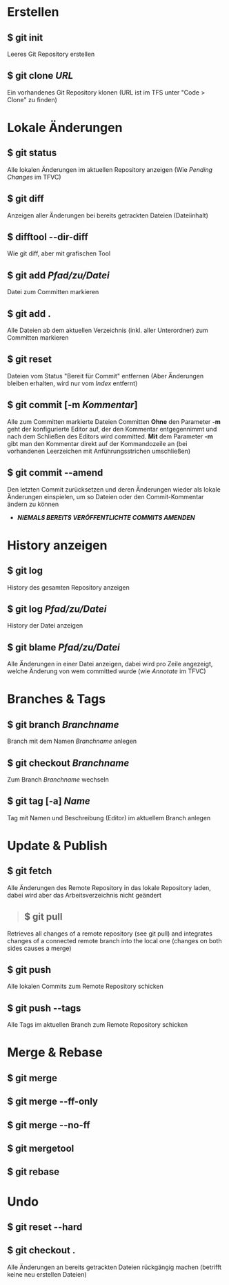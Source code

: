 # Erstellen

## $ git init
  Leeres Git Repository erstellen

## $ git clone *URL*
  Ein vorhandenes Git Repository klonen (URL ist im TFS unter "Code > Clone" zu finden)  

# Lokale Änderungen

## $ git status
  Alle lokalen Änderungen im aktuellen Repository anzeigen (Wie *Pending Changes* im TFVC)

## $ git diff
  Anzeigen aller Änderungen bei bereits getrackten Dateien (Dateiinhalt)

## $ difftool --dir-diff
  Wie git diff, aber mit grafischen Tool

## $ git add *Pfad/zu/Datei*
  Datei zum Committen markieren

## $ git add .
  Alle Dateien ab dem aktuellen Verzeichnis (inkl. aller Unterordner) zum Committen markieren

## $ git reset
  Dateien vom Status "Bereit für Commit" entfernen (Aber Änderungen bleiben erhalten, wird nur vom *Index* entfernt)

## $ git commit [-m *Kommentar*]
  Alle zum Committen markierte Dateien Committen
  **Ohne** den Parameter **-m** geht der konfigurierte Editor auf, der den Kommentar entgegennimmt und nach dem Schließen des Editors wird committed.
  **Mit** dem Parameter **-m** gibt man den Kommentar direkt auf der Kommandozeile an (bei vorhandenen Leerzeichen mit Anführungsstrichen umschließen)

## $ git commit --amend
  Den letzten Commit zurücksetzen und deren Änderungen wieder als lokale Änderungen einspielen, um so Dateien oder den Commit-Kommentar ändern zu können
  * ***NIEMALS BEREITS VERÖFFENTLICHTE COMMITS AMENDEN***

# History anzeigen

## $ git log
  History des gesamten Repository anzeigen

## $ git log *Pfad/zu/Datei*
  History der Datei anzeigen

## $ git blame *Pfad/zu/Datei*
  Alle Änderungen in einer Datei anzeigen, dabei wird pro Zeile angezeigt, welche Änderung von wem committed wurde (wie *Annotate* im TFVC)

# Branches & Tags

## $ git branch *Branchname*
  Branch mit dem Namen *Branchname* anlegen

## $ git checkout *Branchname*
  Zum Branch *Branchname* wechseln

## $ git tag [-a] *Name*
  Tag mit Namen und Beschreibung (Editor) im aktuellem Branch anlegen


# Update & Publish

## $ git fetch
  Alle Änderungen des Remote Repository in das lokale Repository laden, dabei wird aber das Arbeitsverzeichnis nicht geändert

> ## $ git pull
   Retrieves all changes of a remote repository (see git pull) and integrates changes of a connected remote branch into the local one     (changes on both sides causes a merge)

## $ git push
  Alle lokalen Commits zum Remote Repository schicken

## $ git push --tags
  Alle Tags im aktuellen Branch zum Remote Repository schicken

# Merge & Rebase

## $ git merge
## $ git merge --ff-only
## $ git merge --no-ff

## $ git mergetool

## $ git rebase

# Undo

## $ git reset --hard

## $ git checkout .
  Alle Änderungen an bereits getrackten Dateien rückgängig machen (betrifft keine neu erstellen Dateien)
